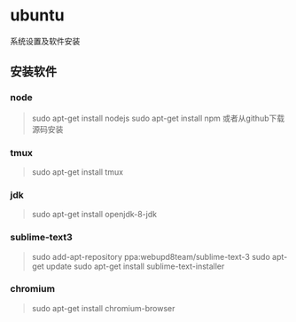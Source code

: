 # ubuntu
系统设置及软件安装
## 安装软件
### node
> sudo apt-get install nodejs
> sudo apt-get install npm
或者从github下载源码安装

### tmux
> sudo apt-get install tmux

### jdk
> sudo apt-get install openjdk-8-jdk

### sublime-text3
> sudo add-apt-repository ppa:webupd8team/sublime-text-3
> sudo apt-get update
> sudo apt-get install sublime-text-installer

### chromium
> sudo apt-get install chromium-browser
